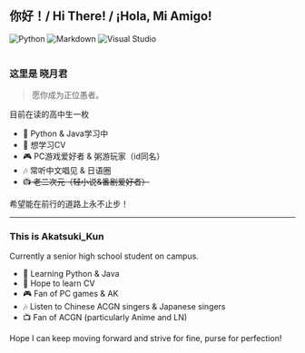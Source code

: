 
## 你好！/ Hi There! / ¡Hola, Mi Amigo!

<div>
    <img alt="Python" src="https://img.shields.io/badge/Python-blueviolet?logo=python&logoColor=white">
    <img alt="Markdown" src="https://img.shields.io/badge/Markdown-1f903d?logo=markdown&logoColor=fff">
    <img alt="Visual Studio" src="https://img.shields.io/badge/Visual%20Studio%20Code-blue?logo=visual-studio-code&logoColor=fff">
</div>
<br>


### 这里是 晓月君

> 愿你成为正位愚者。

目前在读的高中生一枚

- 🌱 Python & Java学习中
- 📖 想学习CV
- 🎮 PC游戏爱好者 & 粥游玩家（id同名）
- 🎶 常听中文唱见 & 日语圈
- ~~📺 老二次元（轻小说&番剧爱好者）~~

希望能在前行的道路上永不止步！

---

### This is Akatsuki_Kun

Currently a senior high school student on campus.

- 🌱 Learning Python & Java
- 📖 Hope to learn CV
- 🎮 Fan of PC games & AK
- 🎶 Listen to Chinese ACGN singers & Japanese singers
- 📺 Fan of ACGN (particularly Anime and LN)

Hope I can keep moving forward and strive for fine, purse for perfection!